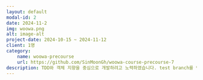 ```yaml
---
layout: default
modal-id: 2
date: 2024-11-2
img: woowa.png
alt: image-alt
project-date: 2024-10-15 ~ 2024-11-12
client: 1명
category:
    name: woowa-precourse
    url: https://github.com/SinMoonGh/woowa-course-precourse-7
description: TDD와 객체 지향을 중심으로 개발하려고 노력하였습니다. test branch를 만들고 코드를 여러 번 수정하면서 SOLID 원칙 중 단일 책임의 원칙을 지키기 위하여 힘썼습니다. 단위 테스트는 JUnit을 사용하여 구현하였습니다. 테스트를 기능마다 구현하지 못했다는 아쉬움이 있지만 이를 통해 개발 방향성을 깨닫게 되었습니다.
---
```

